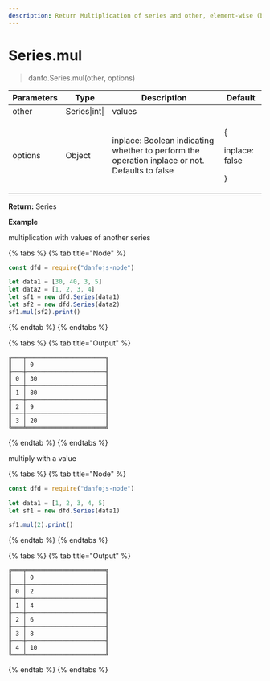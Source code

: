 ```yaml
---
description: Return Multiplication of series and other, element-wise (binary operator mul).
---
```


# Series.mul

> danfo.Series.mul(other, options)&#x20;

| Parameters | Type          | Description                                                                                    | Default                               |
| ---------- | ------------- | ---------------------------------------------------------------------------------------------- | ------------------------------------- |
| other      | Series\|int\| | values                                                                                         |                                       |
| options    | Object        | inplace: Boolean indicating whether to perform the operation inplace or not. Defaults to false | <p>{</p><p>inplace: false</p><p>}</p> |

**Return:** Series

**Example**

multiplication with values of another series

{% tabs %}
{% tab title="Node" %}
```javascript
const dfd = require("danfojs-node")

let data1 = [30, 40, 3, 5]
let data2 = [1, 2, 3, 4]
let sf1 = new dfd.Series(data1)
let sf2 = new dfd.Series(data2)
sf1.mul(sf2).print()
```
{% endtab %}
{% endtabs %}

{% tabs %}
{% tab title="Output" %}
```
╔═══╤══════════════════════╗
║   │ 0                    ║
╟───┼──────────────────────╢
║ 0 │ 30                   ║
╟───┼──────────────────────╢
║ 1 │ 80                   ║
╟───┼──────────────────────╢
║ 2 │ 9                    ║
╟───┼──────────────────────╢
║ 3 │ 20                   ║
╚═══╧══════════════════════╝
```
{% endtab %}
{% endtabs %}

multiply with a value

{% tabs %}
{% tab title="Node" %}
```javascript
const dfd = require("danfojs-node")

let data1 = [1, 2, 3, 4, 5]
let sf1 = new dfd.Series(data1)

sf1.mul(2).print()
```
{% endtab %}
{% endtabs %}

{% tabs %}
{% tab title="Output" %}
```
╔═══╤══════════════════════╗
║   │ 0                    ║
╟───┼──────────────────────╢
║ 0 │ 2                    ║
╟───┼──────────────────────╢
║ 1 │ 4                    ║
╟───┼──────────────────────╢
║ 2 │ 6                    ║
╟───┼──────────────────────╢
║ 3 │ 8                    ║
╟───┼──────────────────────╢
║ 4 │ 10                   ║
╚═══╧══════════════════════╝
```
{% endtab %}
{% endtabs %}
